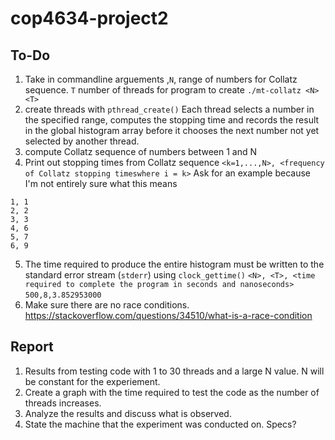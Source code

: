 # cop4634-project2
## To-Do
1. Take in commandline arguements ,`N`, range of numbers for Collatz sequence. `T` number of threads for program to create
`./mt-collatz <N> <T>`
2. create threads with `pthread_create()`
  Each thread selects a number in the specified range, computes the stopping time and records the result in the global histogram array before it chooses the next number not yet selected by another thread.
3. compute Collatz sequence of numbers between 1 and N
4. Print out stopping times from Collatz sequence
`<k=1,...,N>, <frequency of Collatz stopping timeswhere i = k>`
Ask for an example because I'm not entirely sure what this means
```
1, 1
2, 2
3, 3
4, 6
5, 7
6, 9
```
5. The time required to produce the entire histogram must be written to the standard error stream  (`stderr`) using `clock_gettime()`
`<N>, <T>, <time required to complete the program in seconds and nanoseconds>`
`500,8,3.852953000`
6. Make sure there are no race conditions.
https://stackoverflow.com/questions/34510/what-is-a-race-condition

## Report
1. Results from testing code with 1 to 30 threads and a large N value. N will be constant for the experiement.
2. Create a graph with the time required to test the code as the number of threads increases.
3. Analyze the results and discuss what is observed.
4. State the machine that the experiment was conducted on. Specs?
